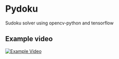 # Pydoku

Sudoku solver using opencv-python and tensorflow


## Example video
[![Example Video](https://img.youtube.com/vi/LbO4LHKB4S4/0.jpg)](https://www.youtube.com/watch?v=LbO4LHKB4S4)
